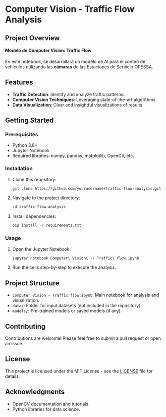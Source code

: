 
# Computer Vision - Traffic Flow Analysis

## Project Overview

#### **Modelo de Computer Vision**: Traffic Flow

En este notebook, se desarrollará un modelo de AI para el conteo de vehículos utilizando las **cámaras** de las Estaciones de Servicio OPESSA.

## Features

- **Traffic Detection**: Identify and analyze traffic patterns.
- **Computer Vision Techniques**: Leveraging state-of-the-art algorithms.
- **Data Visualization**: Clear and insightful visualizations of results.

## Getting Started

### Prerequisites

- Python 3.8+
- Jupyter Notebook
- Required libraries: numpy, pandas, matplotlib, OpenCV, etc.

### Installation

1. Clone this repository:
   ```bash
   git clone https://github.com/yourusername/traffic-flow-analysis.git
   ```
2. Navigate to the project directory:
   ```bash
   cd traffic-flow-analysis
   ```
3. Install dependencies:
   ```bash
   pip install -r requirements.txt
   ```

### Usage

1. Open the Jupyter Notebook:
   ```bash
   jupyter notebook Computer\ Vision\ -\ Traffic\ flow.ipynb
   ```
2. Run the cells step-by-step to execute the analysis.

## Project Structure

- `Computer Vision - Traffic flow.ipynb`: Main notebook for analysis and visualization.
- `data/`: Folder for input datasets (not included in the repository).
- `models/`: Pre-trained models or saved models (if any).

## Contributing

Contributions are welcome! Please feel free to submit a pull request or open an issue.

## License

This project is licensed under the MIT License - see the [LICENSE](LICENSE) file for details.

## Acknowledgments

- OpenCV documentation and tutorials.
- Python libraries for data science.
